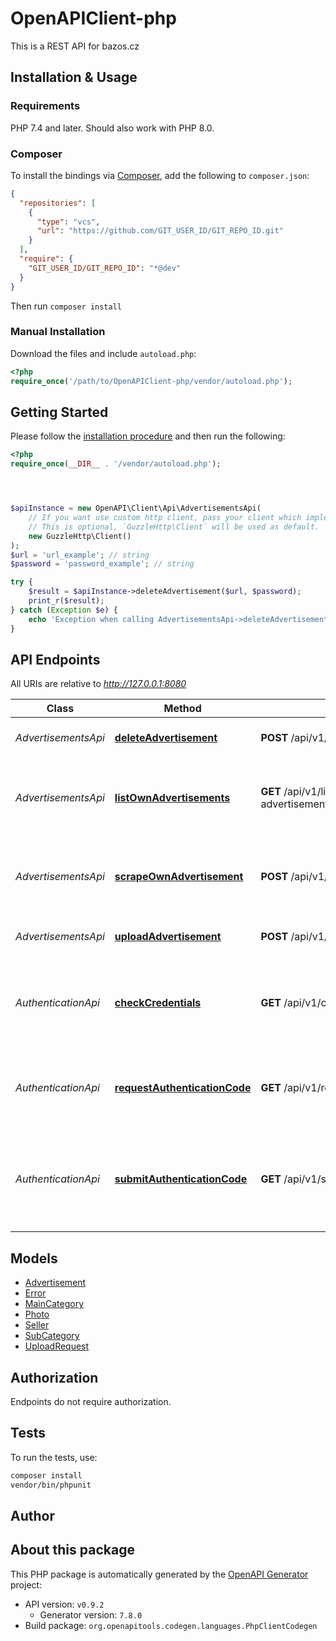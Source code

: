 # OpenAPIClient-php

This is a REST API for bazos.cz


## Installation & Usage

### Requirements

PHP 7.4 and later.
Should also work with PHP 8.0.

### Composer

To install the bindings via [Composer](https://getcomposer.org/), add the following to `composer.json`:

```json
{
  "repositories": [
    {
      "type": "vcs",
      "url": "https://github.com/GIT_USER_ID/GIT_REPO_ID.git"
    }
  ],
  "require": {
    "GIT_USER_ID/GIT_REPO_ID": "*@dev"
  }
}
```

Then run `composer install`

### Manual Installation

Download the files and include `autoload.php`:

```php
<?php
require_once('/path/to/OpenAPIClient-php/vendor/autoload.php');
```

## Getting Started

Please follow the [installation procedure](#installation--usage) and then run the following:

```php
<?php
require_once(__DIR__ . '/vendor/autoload.php');




$apiInstance = new OpenAPI\Client\Api\AdvertisementsApi(
    // If you want use custom http client, pass your client which implements `GuzzleHttp\ClientInterface`.
    // This is optional, `GuzzleHttp\Client` will be used as default.
    new GuzzleHttp\Client()
);
$url = 'url_example'; // string
$password = 'password_example'; // string

try {
    $result = $apiInstance->deleteAdvertisement($url, $password);
    print_r($result);
} catch (Exception $e) {
    echo 'Exception when calling AdvertisementsApi->deleteAdvertisement: ', $e->getMessage(), PHP_EOL;
}

```

## API Endpoints

All URIs are relative to *http://127.0.0.1:8080*

Class | Method | HTTP request | Description
------------ | ------------- | ------------- | -------------
*AdvertisementsApi* | [**deleteAdvertisement**](docs/Api/AdvertisementsApi.md#deleteadvertisement) | **POST** /api/v1/delete-advertisement | Deletes your advertisement from bazos.cz
*AdvertisementsApi* | [**listOwnAdvertisements**](docs/Api/AdvertisementsApi.md#listownadvertisements) | **GET** /api/v1/list-own-advertisements/{email}/{phone}/{password}/{downloadPhotos} | Downloads your own advertisements from bazos.cz including photos
*AdvertisementsApi* | [**scrapeOwnAdvertisement**](docs/Api/AdvertisementsApi.md#scrapeownadvertisement) | **POST** /api/v1/scrape-own-advertisement | Scrapes your own advertisement from bazos.cz including photos
*AdvertisementsApi* | [**uploadAdvertisement**](docs/Api/AdvertisementsApi.md#uploadadvertisement) | **POST** /api/v1/upload-advertisement | Uploads an advertisement to bazos.cz
*AuthenticationApi* | [**checkCredentials**](docs/Api/AuthenticationApi.md#checkcredentials) | **GET** /api/v1/check-credentials/{bid}/{bkod} | Verifies the bazos ID and bazos code are valid. If this fails you need to authenticate again.
*AuthenticationApi* | [**requestAuthenticationCode**](docs/Api/AuthenticationApi.md#requestauthenticationcode) | **GET** /api/v1/request-authentication-code/{phone} | Requests a code on your phone to authenticate for using bazos.cz
*AuthenticationApi* | [**submitAuthenticationCode**](docs/Api/AuthenticationApi.md#submitauthenticationcode) | **GET** /api/v1/submit-authentication-code/{code}/{phone} | Sends an authentication code, obtained via text message on your phone, back to bazos.cz

## Models

- [Advertisement](docs/Model/Advertisement.md)
- [Error](docs/Model/Error.md)
- [MainCategory](docs/Model/MainCategory.md)
- [Photo](docs/Model/Photo.md)
- [Seller](docs/Model/Seller.md)
- [SubCategory](docs/Model/SubCategory.md)
- [UploadRequest](docs/Model/UploadRequest.md)

## Authorization
Endpoints do not require authorization.

## Tests

To run the tests, use:

```bash
composer install
vendor/bin/phpunit
```

## Author



## About this package

This PHP package is automatically generated by the [OpenAPI Generator](https://openapi-generator.tech) project:

- API version: `v0.9.2`
    - Generator version: `7.8.0`
- Build package: `org.openapitools.codegen.languages.PhpClientCodegen`
